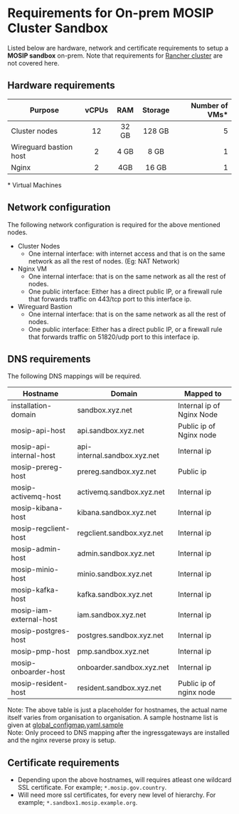 # Requirements for On-prem MOSIP Cluster Sandbox

Listed below are hardware, network and certificate requirements to setup a **MOSIP sandbox** on-prem.  Note that requirements for [Rancher cluster](../../rancher/on-prem) are not covered here.

## Hardware requirements
|Purpose|vCPUs|RAM|Storage|Number of VMs\*|
|---|:---:|:---:|:---:|---:|
|Cluster nodes | 12 | 32 GB | 128 GB |5|
|Wireguard bastion host| 2 | 4 GB | 8 GB |1|
|Nginx|2|4GB|16 GB|1|

\* Virtual Machines

## Network configuration
The following network configuration is required for the above mentioned nodes.
* Cluster Nodes
  * One internal interface: with internet access and that is on the same network as all the rest of nodes. (Eg: NAT Network)
* Nginx VM
  * One internal interface: that is on the same network as all the rest of nodes.
  * One public interface: Either has a direct public IP, or a firewall rule that forwards traffic on 443/tcp port to this interface ip.
* Wireguard Bastion
  * One internal interface: that is on the same network as all the rest of nodes.
  * One public interface: Either has a direct public IP, or a firewall rule that forwards traffic on 51820/udp port to this interface ip.

## DNS requirements
The following DNS mappings will be required.

| Hostname | Domain | Mapped to |
|---|---|---|
| installation-domain | sandbox.xyz.net | Internal ip of Nginx Node |
| mosip-api-host | api.sandbox.xyz.net | Public ip of Nginx node |
| mosip-api-internal-host | api-internal.sandbox.xyz.net | Internal ip |
| mosip-prereg-host | prereg.sandbox.xyz.net | Public ip |
| mosip-activemq-host | activemq.sandbox.xyz.net | Internal ip |
| mosip-kibana-host | kibana.sandbox.xyz.net | Internal ip |
| mosip-regclient-host | regclient.sandbox.xyz.net | Internal ip |
| mosip-admin-host | admin.sandbox.xyz.net | Internal ip |
| mosip-minio-host | minio.sandbox.xyz.net | Internal ip |
| mosip-kafka-host | kafka.sandbox.xyz.net | Internal ip |
| mosip-iam-external-host | iam.sandbox.xyz.net | Internal ip |
| mosip-postgres-host | postgres.sandbox.xyz.net | Internal ip |
| mosip-pmp-host | pmp.sandbox.xyz.net | Internal ip |
| mosip-onboarder-host | onboarder.sandbox.xyz.net | Internal ip |
| mosip-resident-host | resident.sandbox.xyz.net | Public ip of nginx node |

Note: The above table is just a placeholder for hostnames, the actual name itself varies from organisation to organisation.  A sample hostname list is given at [global_configmap.yaml.sample](../global_configmap.yaml.sample) <br/>
Note: Only proceed to DNS mapping after the ingressgateways are installed and the nginx reverse proxy is setup.

## Certificate requirements
* Depending upon the above hostnames, will requires atleast one wildcard SSL certificate. For example; `*.mosip.gov.country`.
* Will need more ssl certificates, for every new level of hierarchy. For example; `*.sandbox1.mosip.example.org`.
